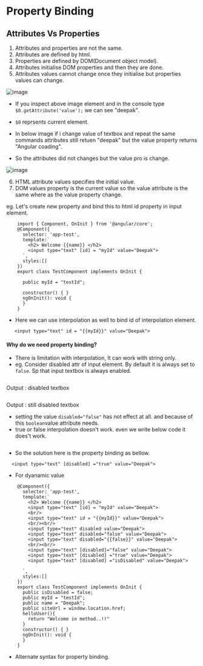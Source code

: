 # Property Binding

## Attributes Vs Properties
  1) Attributes and properties are not the same.
  2) Attributes are defined by html.
  3) Properties are defined by DOM(Document object model).
  4) Attributes initialise DOM properties and then they are done.
  5) Attributes values cannot change once they initialise but properties values can change.
  
   ![image](https://user-images.githubusercontent.com/35020560/90977709-fea5f200-e564-11ea-959a-e4bc091453e8.png)
    
   - If you inspect above image element and in the console type ```$0.getAttribute('value');``` we can see "deepak".
    
   - `$0` reprsents current element.
    
   - In below image if i change value of textbox and repeat the same commands attributes still retuen "deepak" but the value property returns "Angular coading".
    
   - So the attributes did not changes but the value pro is change.
    
   ![image](https://user-images.githubusercontent.com/35020560/90977695-e59d4100-e564-11ea-9589-2b2576ce6e52.png)
   
  6) HTML attribute values specifies the initial value.
  7) DOM values property is the current value so the value attribute is the same where as the value property change.
  
  eg. Let's create new property and bind this to html id property in input element.
  
  ```
      import { Component, OnInit } from '@angular/core';
      @Component({
        selector: 'app-test',
        template:`
          <h2> Welcome {{name}} </h2>
          <input type="text" [id] = "myId" value="Deepak">
        `,
        styles:[]
      })
      export class TestComponent implements OnInit {

        public myId = "testId";
       
        constructor() { }
        ngOnInit(): void {
        }
      }

  ```
  - Here we can use interpolation as well to bind id of interpolation element.
  
  ```
     <input type="text" id = "{{myId}}" value="Deepak">
  ```
  
  #### Why do we need property binding?
  
  - There is limitation with interpolation, It can work with string only.
  - eg. Consider disabled attr of input element. By default it is always set to `false`. Sp that input textbox is always enabled.
  ```<input type="text" disabled value="Deepak">
  ```
  Output : disabled textbox
  
  ```<input type="text" disabled="false" value="Deepak">
  ```
  Output : still disabled textbox
  - setting the value `disabled="false"` has not effect at all. and because of this `boolean`value attribute needs.
  - true or false interpolation doesn't work. even we write below code it does't work.
   ```<input type="text" disabled="{{false}}" value="Deepak">
  ```
  
  - So the solution here is the property binding as bellow.
  ```<input type="text" [disabled]="false" value="Deepak">
    <input type="text" [disabled] ="true" value="Deepak">
  ```
  - For dyanamic value
  ```import { Component, OnInit } from '@angular/core';
      @Component({
        selector: 'app-test',
        template:`
          <h2> Welcome {{name}} </h2>
          <input type="text" [id] = "myId" value="Deepak">
          <br/>
          <input type="text" id = "{{myId}}" value="Deepak">
          <br/><br/>
          <input type="text" disabled value="Deepak">
          <input type="text" disabled="false" value="Deepak">
          <input type="text" disabled="{{false}}" value="Deepak">
          <br/><br/>
          <input type="text" [disabled]="false" value="Deepak">
          <input type="text" [disabled] ="true" value="Deepak">
          <input type="text" [disabled] ="isDisabled" value="Deepak">

        `,
        styles:[]
      })
      export class TestComponent implements OnInit {
        public isDisabled = false;
        public myId = "testId";
        public name = "Deepak";
        public siteUrl = window.location.href;
        helloUser(){
          return "Welcome in method..!!"
        }
        constructor() { }
        ngOnInit(): void {
        }
      }

  ```
  - Alternate syntax for property binding.
  ```<input type="text" bind-disabled ="isDisabled" value="Deepak">
  ```
  
 
  

